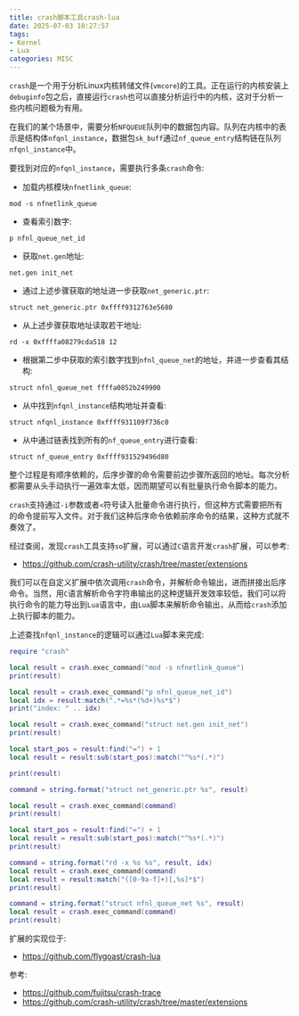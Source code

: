 ```yaml
---
title: crash脚本工具crash-lua
date: 2025-07-03 10:27:57
tags:
- Kernel
- Lua
categories: MISC
---
```

`crash`是一个用于分析Linux内核转储文件(`vmcore`)的工具。正在运行的内核安装上`debuginfo`包之后，直接运行`crash`也可以直接分析运行中的内核，这对于分析一些内核问题极为有用。

在我们的某个场景中，需要分析`NFQUEUE`队列中的数据包内容。队列在内核中的表示是结构体`nfqnl_instance`，数据包`sk_buff`通过`nf_queue_entry`结构链在队列`nfqnl_instance`中。

要找到对应的`nfqnl_instance`，需要执行多条`crash`命令:

<!--more-->

* 加载内核模块`nfnetlink_queue`:
```plain
mod -s nfnetlink_queue
```

* 查看索引数字:
```plain
p nfnl_queue_net_id
```

* 获取`net.gen`地址:
```plain
net.gen init_net
```

* 通过上述步骤获取的地址进一步获取`net_generic.ptr`:

```plain
struct net_generic.ptr 0xffff9312763e5680
```

* 从上述步骤获取地址读取若干地址:
```plain
rd -x 0xffffa08279cda518 12
```

* 根据第二步中获取的索引数字找到`nfnl_queue_net`的地址，并进一步查看其结构:
```plain
struct nfnl_queue_net ffffa0852b249900
```

* 从中找到`nfqnl_instance`结构地址并查看:
```plain
struct nfqnl_instance 0xffff931109f736c0
```

* 从中通过链表找到所有的`nf_queue_entry`进行查看:
```plain
struct nf_queue_entry 0xffff931529496d80
```

整个过程是有顺序依赖的，后序步骤的命令需要前边步骤所返回的地址。每次分析都需要从头手动执行一遍效率太低，因而期望可以有批量执行命令脚本的能力。

`crash`支持通过`-i`参数或者`<`符号读入批量命令进行执行，但这种方式需要把所有的命令提前写入文件。对于我们这种后序命令依赖前序命令的结果，这种方式就不奏效了。

经过查阅，发现`crash`工具支持`so`扩展，可以通过`C`语言开发`crash`扩展，可以参考:
* https://github.com/crash-utility/crash/tree/master/extensions


我们可以在自定义扩展中依次调用`crash`命令，并解析命令输出，进而拼接出后序命令。当然，用`C`语言解析命令字符串输出的这种逻辑开发效率较低，我们可以将执行命令的能力导出到`Lua`语言中，由`Lua`脚本来解析命令输出，从而给`crash`添加上执行脚本的能力。

上述查找`nfqnl_instance`的逻辑可以通过`Lua`脚本来完成:
```lua
require "crash"

local result = crash.exec_command("mod -s nfnetlink_queue")
print(result)

local result = crash.exec_command("p nfnl_queue_net_id")
local idx = result:match(".*=%s*(%d+)%s*$")
print("index: " .. idx)

local result = crash.exec_command("struct net.gen init_net")
print(result)

local start_pos = result:find("=") + 1
local result = result:sub(start_pos):match("^%s*(.*)")

print(result)

command = string.format("struct net_generic.ptr %s", result)

local result = crash.exec_command(command)
print(result)

local start_pos = result:find("=") + 1
local result = result:sub(start_pos):match("^%s*(.*)")
print(result)

command = string.format("rd -x %s %s", result, idx)
local result = crash.exec_command(command)
local result = result:match("([0-9a-f]+)[,%s]*$")
print(result)

command = string.format("struct nfnl_queue_net %s", result)
local result = crash.exec_command(command)
print(result)
```

扩展的实现位于:
* https://github.com/flygoast/crash-lua

参考:
* https://github.com/fujitsu/crash-trace
* https://github.com/crash-utility/crash/tree/master/extensions


